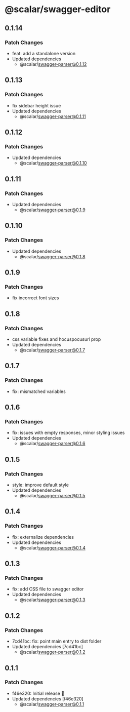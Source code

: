 # @scalar/swagger-editor

## 0.1.14

### Patch Changes

- feat: add a standalone version
- Updated dependencies
  - @scalar/swagger-parser@0.1.12

## 0.1.13

### Patch Changes

- fix sidebar height issue
- Updated dependencies
  - @scalar/swagger-parser@0.1.11

## 0.1.12

### Patch Changes

- Updated dependencies
  - @scalar/swagger-parser@0.1.10

## 0.1.11

### Patch Changes

- Updated dependencies
  - @scalar/swagger-parser@0.1.9

## 0.1.10

### Patch Changes

- Updated dependencies
  - @scalar/swagger-parser@0.1.8

## 0.1.9

### Patch Changes

- fix incorrect font sizes

## 0.1.8

### Patch Changes

- css variable fixes and hocuspocusurl prop
- Updated dependencies
  - @scalar/swagger-parser@0.1.7

## 0.1.7

### Patch Changes

- fix: mismatched variables

## 0.1.6

### Patch Changes

- fix: issues with empty responses, minor styling issues
- Updated dependencies
  - @scalar/swagger-parser@0.1.6

## 0.1.5

### Patch Changes

- style: improve default style
- Updated dependencies
  - @scalar/swagger-parser@0.1.5

## 0.1.4

### Patch Changes

- fix: externalize dependencies
- Updated dependencies
  - @scalar/swagger-parser@0.1.4

## 0.1.3

### Patch Changes

- fix: add CSS file to swagger editor
- Updated dependencies
  - @scalar/swagger-parser@0.1.3

## 0.1.2

### Patch Changes

- 7cd41bc: fix: point main entry to dist folder
- Updated dependencies [7cd41bc]
  - @scalar/swagger-parser@0.1.2

## 0.1.1

### Patch Changes

- f46e320: Initial release 👀
- Updated dependencies [f46e320]
  - @scalar/swagger-parser@0.1.1
